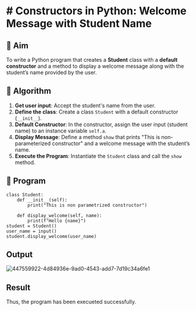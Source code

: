 # # Constructors in Python: Welcome Message with Student Name

## 🎯 Aim
To write a Python program that creates a **Student** class with a **default constructor** and a method to display a welcome message along with the student’s name provided by the user.

## 🧠 Algorithm
1. **Get user input**: Accept the student's name from the user.
2. **Define the class**: Create a class `Student` with a default constructor (`__init__`).
3. **Default Constructor**: In the constructor, assign the user input (student name) to an instance variable `self.a`.
4. **Display Message**: Define a method `show` that prints "This is non-parameterized constructor" and a welcome message with the student’s name.
5. **Execute the Program**: Instantiate the `Student` class and call the `show` method.

## 🧾 Program
```
class Student:
    def __init__(self):
        print("This is non parametrized constructor")
    
    def display_welcome(self, name):
        print(f"Hello {name}")
student = Student()
user_name = input()
student.display_welcome(user_name)
```

## Output

![447559922-4d84936e-9ad0-4543-add7-7d19c34a6fe1](https://github.com/user-attachments/assets/cf547324-6ad8-4037-b6b6-50d8b2c4af74)

## Result
Thus, the program has been execueted successfully.
